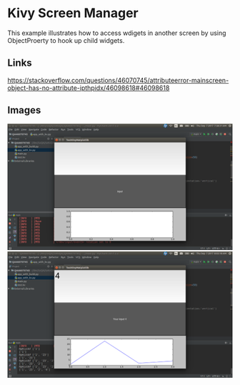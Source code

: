 # Kivy Screen Manager

This example illustrates how to access wdigets in another screen by using ObjectProerty to hook up child widgets.

## Links
https://stackoverflow.com/questions/46070745/attributeerror-mainscreen-object-has-no-attribute-ipthpidx/46098618#46098618

## Images
![App Startup](https://github.com/ikolim/StackExchange/blob/master/Python/Kivy/QA46070745/QA46070745-Img01-Startup.png "App Startup")
![Kivy Garden Matplotlib](https://github.com/ikolim/StackExchange/blob/master/Python/Kivy/QA46070745/QA46070745-Img02-Output.png "Button2 Popup")
